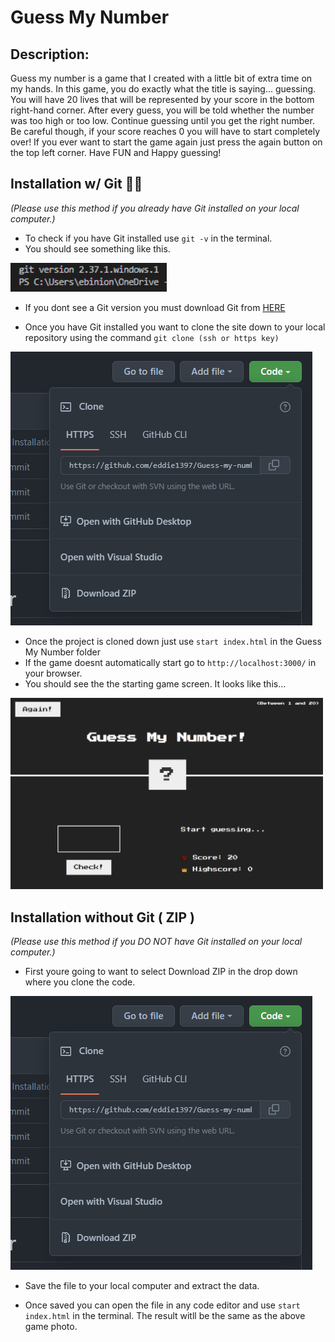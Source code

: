 # Guess My Number

## Description:
Guess my number is a game that I created with a little bit of extra time on my hands. In this game, you do exactly what the title is saying... guessing. You will have 20 lives that will be represented by your score in the bottom right-hand corner. After every guess, you will be told whether the number was too high or too low. Continue guessing until you get the right number. Be careful though, if your score reaches 0 you will have to start completely over! If you ever want to start the game again just press the again button on the top left corner. Have FUN and Happy guessing! 

## Installation w/ Git  👨‍💻
*(Please use this method if you already have Git installed on your local computer.)*
* To check if you have Git installed use `git -v` in the terminal.
* You should see something like this.

<img src="GIT.png" alt="Git Pic 1" width="250" />


* If you dont see a Git version you must download Git from [ HERE ](https://git-scm.com/downloads)

* Once you have Git installed you want to clone the site down to your local repository using the command `git clone (ssh or https key)`

![Image](GIT3.png)



* Once the project is cloned down just use `start index.html` in the Guess My Number folder
* If the game doesnt automatically start go to `http://localhost:3000/` in your browser.
* You should see the the starting game screen. It looks like this... 

<img src="GAME.png" alt="Game Pic 1" width="500" />




 ## Installation without Git ( ZIP ) 
*(Please use this method if you DO NOT have Git installed on your local computer.)*
* First youre going to want to select Download ZIP in the drop down where you clone the code.


![Image](GIT3.png)

* Save the file to your local computer and extract the data.

* Once saved you can open the file in any code editor and use `start index.html` in the terminal. The result witll be the same as the above game photo.


## 

